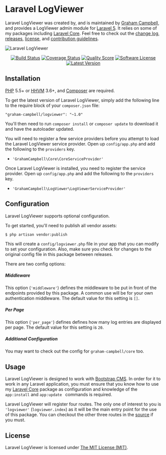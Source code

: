 Laravel LogViewer
=================

Laravel LogViewer was created by, and is maintained by [Graham Campbell](https://github.com/GrahamCampbell), and provides a LogViewer admin module for [Laravel 5](http://laravel.com). It relies on some of my packages including [Laravel Core](https://github.com/GrahamCampbell/Laravel-Core). Feel free to check out the [change log](CHANGELOG.md), [releases](https://github.com/BootstrapCMS/LogViewer/releases), [license](LICENSE), and [contribution guidelines](CONTRIBUTING.md).

![Laravel LogViewer](https://cloud.githubusercontent.com/assets/2829600/4432324/c1921e52-468c-11e4-9fad-aec94401e69d.PNG)

<p align="center">
<a href="https://travis-ci.org/BootstrapCMS/LogViewer"><img src="https://img.shields.io/travis/BootstrapCMS/LogViewer/master.svg?style=flat-square" alt="Build Status"></img></a>
<a href="https://scrutinizer-ci.com/g/BootstrapCMS/LogViewer/code-structure"><img src="https://img.shields.io/scrutinizer/coverage/g/BootstrapCMS/LogViewer.svg?style=flat-square" alt="Coverage Status"></img></a>
<a href="https://scrutinizer-ci.com/g/BootstrapCMS/LogViewer"><img src="https://img.shields.io/scrutinizer/g/BootstrapCMS/LogViewer.svg?style=flat-square" alt="Quality Score"></img></a>
<a href="LICENSE"><img src="https://img.shields.io/badge/license-MIT-brightgreen.svg?style=flat-square" alt="Software License"></img></a>
<a href="https://github.com/BootstrapCMS/LogViewer/releases"><img src="https://img.shields.io/github/release/BootstrapCMS/LogViewer.svg?style=flat-square" alt="Latest Version"></img></a>
</p>


## Installation

[PHP](https://php.net) 5.5+ or [HHVM](http://hhvm.com) 3.6+, and [Composer](https://getcomposer.org) are required.

To get the latest version of Laravel LogViewer, simply add the following line to the require block of your `composer.json` file:

```
"graham-campbell/logviewer": "~1.0"
```

You'll then need to run `composer install` or `composer update` to download it and have the autoloader updated.

You will need to register a few service providers before you attempt to load the Laravel LogViewer service provider. Open up `config/app.php` and add the following to the `providers` key.

* `'GrahamCampbell\Core\CoreServiceProvider'`

Once Laravel LogViewer is installed, you need to register the service provider. Open up `config/app.php` and add the following to the `providers` key.

* `'GrahamCampbell\LogViewer\LogViewerServiceProvider'`


## Configuration

Laravel LogViewer supports optional configuration.

To get started, you'll need to publish all vendor assets:

```bash
$ php artisan vendor:publish
```

This will create a `config/logviewer.php` file in your app that you can modify to set your configuration. Also, make sure you check for changes to the original config file in this package between releases.

There are two config options:

##### Middleware

This option (`'middleware'`) defines the middleware to be put in front of the endpoints provided by this package. A common use will be for your own authentication middleware. The default value for this setting is `[]`.

##### Per Page

This option (`'per_page'`) defines defines how many log entries are displayed per page. The default value for this setting is `20`.

##### Additional Configuration

You may want to check out the config for `graham-campbell/core` too.


## Usage

Laravel LogViewer is designed to work with [Bootstrap CMS](https://github.com/BootstrapCMS/CMS). In order for it to work in any Laravel application, you must ensure that you know how to use my [Laravel Core](https://github.com/GrahamCampbell/Laravel-Core) package as configuration and knowledge of the `app:install` and `app:update ` commands is required.

Laravel LogViewer will register four routes. The only one of interest to you is `'logviewer'` (`logviewer.index`) as it will be the main entry point for the use of this package. You can checkout the other three routes in the [source](https://github.com/BootstrapCMS/LogViewer/blob/master/src/routes.php) if you must.


## License

Laravel LogViewer is licensed under [The MIT License (MIT)](LICENSE).
